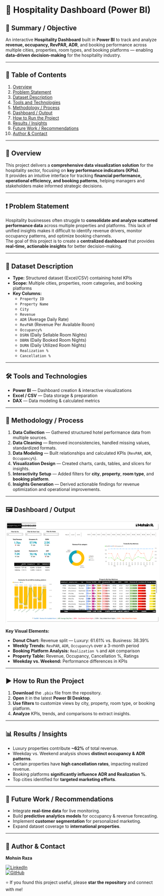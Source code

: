 # 🏨 Hospitality Dashboard (Power BI)

## 📌 Summary / Objective
An interactive **Hospitality Dashboard** built in **Power BI** to track and analyze **revenue, occupancy, RevPAR, ADR**, and booking performance across multiple cities, properties, room types, and booking platforms — enabling **data-driven decision-making** for the hospitality industry.

---

## 📑 Table of Contents
1. [Overview](#overview)  
2. [Problem Statement](#problem-statement)  
3. [Dataset Description](#dataset-description)  
4. [Tools and Technologies](#tools-and-technologies)  
5. [Methodology / Process](#methodology--process)  
6. [Dashboard / Output](#dashboard--output)  
7. [How to Run the Project](#how-to-run-the-project)  
8. [Results / Insights](#results--insights)  
9. [Future Work / Recommendations](#future-work--recommendations)  
10. [Author & Contact](#author--contact)  

---

## 📝 Overview
This project delivers a **comprehensive data visualization solution** for the hospitality sector, focusing on **key performance indicators (KPIs)**.  
It provides an intuitive interface for tracking **financial performance, operational efficiency, and booking patterns**, helping managers and stakeholders make informed strategic decisions.

---

## ❗ Problem Statement
Hospitality businesses often struggle to **consolidate and analyze scattered performance data** across multiple properties and platforms. This lack of unified insights makes it difficult to identify revenue drivers, monitor occupancy patterns, and optimize booking channels.  
The goal of this project is to create a **centralized dashboard** that provides **real-time, actionable insights** for better decision-making.

---

## 📂 Dataset Description
* **Type:** Structured dataset (Excel/CSV) containing hotel KPIs  
* **Scope:** Multiple cities, properties, room categories, and booking platforms  
* **Key Columns:**
  * `Property ID`
  * `Property Name`
  * `City`
  * `Revenue`
  * `ADR` (Average Daily Rate)
  * `RevPAR` (Revenue Per Available Room)
  * `Occupancy%`
  * `DSRN` (Daily Sellable Room Nights)
  * `DBRN` (Daily Booked Room Nights)
  * `DURN` (Daily Utilized Room Nights)
  * `Realization %`
  * `Cancellation %`

---

## 🛠️ Tools and Technologies
* **Power BI** — Dashboard creation & interactive visualizations  
* **Excel / CSV** — Data storage & preparation  
* **DAX** — Data modeling & calculated metrics  

---

## 🔄 Methodology / Process
1. **Data Collection** — Gathered structured hotel performance data from multiple sources.  
2. **Data Cleaning** — Removed inconsistencies, handled missing values, standardized formats.  
3. **Data Modeling** — Built relationships and calculated KPIs (`RevPAR`, `ADR`, `Occupancy%`).  
4. **Visualization Design** — Created charts, cards, tables, and slicers for insights.  
5. **Interactivity Setup** — Added filters for **city**, **property**, **room type**, and **booking platform**.  
6. **Insights Generation** — Derived actionable findings for revenue optimization and operational improvements.  

---

## 🖼️ Dashboard / Output
![Hospitality Dashboard](https://github.com/MohsinR11/Hospitality/blob/main/Screenshot%202025-07-20%20124848.png)

**Key Visual Elements:**
* **Donut Chart:** Revenue split — Luxury: 61.61% vs. Business: 38.39%  
* **Weekly Trends:** `RevPAR`, `ADR`, `Occupancy%` over a 3-month period  
* **Booking Platform Analysis:** `Realization %` and `ADR` comparison  
* **Property Table:** Revenue, Occupancy, Cancellation %, Ratings  
* **Weekday vs. Weekend:** Performance differences in KPIs  

---

## ▶ How to Run the Project
1. **Download** the `.pbix` file from the repository.  
2. **Open** it in the latest **Power BI Desktop**.  
3. **Use filters** to customize views by city, property, room type, or booking platform.  
4. **Analyze** KPIs, trends, and comparisons to extract insights.  

---

## 📊 Results / Insights
* Luxury properties contribute **~62%** of total revenue.  
* Weekday vs. Weekend analysis shows **distinct occupancy & ADR patterns**.  
* Certain properties have **high cancellation rates**, impacting realized revenue.  
* Booking platforms **significantly influence ADR and Realization %**.  
* Top cities identified for **targeted marketing efforts**.  

---

## 🚀 Future Work / Recommendations
* Integrate **real-time data** for live monitoring.  
* Build **predictive analytics models** for occupancy & revenue forecasting.  
* Implement **customer segmentation** for personalized marketing.  
* Expand dataset coverage to **international properties**.  

---

## 👤 Author & Contact
**Mohsin Raza**  

[![LinkedIn](https://img.shields.io/badge/LinkedIn-0077B5?style=for-the-badge&logo=linkedin&logoColor=white)](https://www.linkedin.com/in/mohsin--raza)  
[![GitHub](https://img.shields.io/badge/GitHub-000?style=for-the-badge&logo=github&logoColor=white)](https://github.com/MohsinR11)  

⭐ If you found this project useful, please **star the repository** and connect with me!
